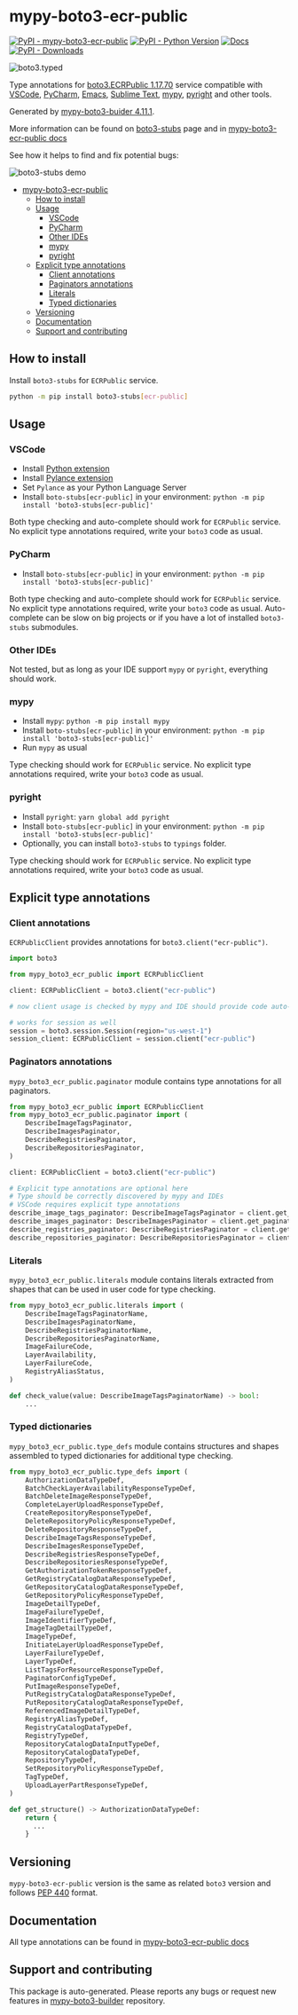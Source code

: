 # mypy-boto3-ecr-public<a id="mypy-boto3-ecr-public"></a>

[![PyPI - mypy-boto3-ecr-public](https://img.shields.io/pypi/v/mypy-boto3-ecr-public.svg?color=blue)](https://pypi.org/project/mypy-boto3-ecr-public)
[![PyPI - Python Version](https://img.shields.io/pypi/pyversions/mypy-boto3-ecr-public.svg?color=blue)](https://pypi.org/project/mypy-boto3-ecr-public)
[![Docs](https://img.shields.io/readthedocs/mypy-boto3-builder.svg?color=blue)](https://mypy-boto3-builder.readthedocs.io/)
[![PyPI - Downloads](https://img.shields.io/pypi/dw/mypy-boto3-ecr-public?color=blue)](https://pypistats.org/packages/mypy-boto3-ecr-public)

![boto3.typed](https://github.com/vemel/mypy_boto3_builder/raw/master/logo.png)

Type annotations for
[boto3.ECRPublic 1.17.70](https://boto3.amazonaws.com/v1/documentation/api/1.17.70/reference/services/ecr-public.html#ECRPublic)
service compatible with [VSCode](https://code.visualstudio.com/),
[PyCharm](https://www.jetbrains.com/pycharm/),
[Emacs](https://www.gnu.org/software/emacs/),
[Sublime Text](https://www.sublimetext.com/),
[mypy](https://github.com/python/mypy),
[pyright](https://github.com/microsoft/pyright) and other tools.

Generated by
[mypy-boto3-buider 4.11.1](https://github.com/vemel/mypy_boto3_builder).

More information can be found on
[boto3-stubs](https://pypi.org/project/boto3-stubs/) page and in
[mypy-boto3-ecr-public docs](https://vemel.github.io/boto3_stubs_docs/mypy_boto3_ecr_public/)

See how it helps to find and fix potential bugs:

![boto3-stubs demo](https://github.com/vemel/mypy_boto3_builder/raw/master/demo.gif)

- [mypy-boto3-ecr-public](#mypy-boto3-ecr-public)
  - [How to install](#how-to-install)
  - [Usage](#usage)
    - [VSCode](#vscode)
    - [PyCharm](#pycharm)
    - [Other IDEs](#other-ides)
    - [mypy](#mypy)
    - [pyright](#pyright)
  - [Explicit type annotations](#explicit-type-annotations)
    - [Client annotations](#client-annotations)
    - [Paginators annotations](#paginators-annotations)
    - [Literals](#literals)
    - [Typed dictionaries](#typed-dictionaries)
  - [Versioning](#versioning)
  - [Documentation](#documentation)
  - [Support and contributing](#support-and-contributing)

## How to install<a id="how-to-install"></a>

Install `boto3-stubs` for `ECRPublic` service.

```bash
python -m pip install boto3-stubs[ecr-public]
```

## Usage<a id="usage"></a>

### VSCode<a id="vscode"></a>

- Install
  [Python extension](https://marketplace.visualstudio.com/items?itemName=ms-python.python)
- Install
  [Pylance extension](https://marketplace.visualstudio.com/items?itemName=ms-python.vscode-pylance)
- Set `Pylance` as your Python Language Server
- Install `boto-stubs[ecr-public]` in your environment:
  `python -m pip install 'boto3-stubs[ecr-public]'`

Both type checking and auto-complete should work for `ECRPublic` service. No
explicit type annotations required, write your `boto3` code as usual.

### PyCharm<a id="pycharm"></a>

- Install `boto-stubs[ecr-public]` in your environment:
  `python -m pip install 'boto3-stubs[ecr-public]'`

Both type checking and auto-complete should work for `ECRPublic` service. No
explicit type annotations required, write your `boto3` code as usual.
Auto-complete can be slow on big projects or if you have a lot of installed
`boto3-stubs` submodules.

### Other IDEs<a id="other-ides"></a>

Not tested, but as long as your IDE support `mypy` or `pyright`, everything
should work.

### mypy<a id="mypy"></a>

- Install `mypy`: `python -m pip install mypy`
- Install `boto-stubs[ecr-public]` in your environment:
  `python -m pip install 'boto3-stubs[ecr-public]'`
- Run `mypy` as usual

Type checking should work for `ECRPublic` service. No explicit type annotations
required, write your `boto3` code as usual.

### pyright<a id="pyright"></a>

- Install `pyright`: `yarn global add pyright`
- Install `boto-stubs[ecr-public]` in your environment:
  `python -m pip install 'boto3-stubs[ecr-public]'`
- Optionally, you can install `boto3-stubs` to `typings` folder.

Type checking should work for `ECRPublic` service. No explicit type annotations
required, write your `boto3` code as usual.

## Explicit type annotations<a id="explicit-type-annotations"></a>

### Client annotations<a id="client-annotations"></a>

`ECRPublicClient` provides annotations for `boto3.client("ecr-public")`.

```python
import boto3

from mypy_boto3_ecr_public import ECRPublicClient

client: ECRPublicClient = boto3.client("ecr-public")

# now client usage is checked by mypy and IDE should provide code auto-complete

# works for session as well
session = boto3.session.Session(region="us-west-1")
session_client: ECRPublicClient = session.client("ecr-public")
```

### Paginators annotations<a id="paginators-annotations"></a>

`mypy_boto3_ecr_public.paginator` module contains type annotations for all
paginators.

```python
from mypy_boto3_ecr_public import ECRPublicClient
from mypy_boto3_ecr_public.paginator import (
    DescribeImageTagsPaginator,
    DescribeImagesPaginator,
    DescribeRegistriesPaginator,
    DescribeRepositoriesPaginator,
)

client: ECRPublicClient = boto3.client("ecr-public")

# Explicit type annotations are optional here
# Type should be correctly discovered by mypy and IDEs
# VSCode requires explicit type annotations
describe_image_tags_paginator: DescribeImageTagsPaginator = client.get_paginator("describe_image_tags")
describe_images_paginator: DescribeImagesPaginator = client.get_paginator("describe_images")
describe_registries_paginator: DescribeRegistriesPaginator = client.get_paginator("describe_registries")
describe_repositories_paginator: DescribeRepositoriesPaginator = client.get_paginator("describe_repositories")
```

### Literals<a id="literals"></a>

`mypy_boto3_ecr_public.literals` module contains literals extracted from shapes
that can be used in user code for type checking.

```python
from mypy_boto3_ecr_public.literals import (
    DescribeImageTagsPaginatorName,
    DescribeImagesPaginatorName,
    DescribeRegistriesPaginatorName,
    DescribeRepositoriesPaginatorName,
    ImageFailureCode,
    LayerAvailability,
    LayerFailureCode,
    RegistryAliasStatus,
)

def check_value(value: DescribeImageTagsPaginatorName) -> bool:
    ...
```

### Typed dictionaries<a id="typed-dictionaries"></a>

`mypy_boto3_ecr_public.type_defs` module contains structures and shapes
assembled to typed dictionaries for additional type checking.

```python
from mypy_boto3_ecr_public.type_defs import (
    AuthorizationDataTypeDef,
    BatchCheckLayerAvailabilityResponseTypeDef,
    BatchDeleteImageResponseTypeDef,
    CompleteLayerUploadResponseTypeDef,
    CreateRepositoryResponseTypeDef,
    DeleteRepositoryPolicyResponseTypeDef,
    DeleteRepositoryResponseTypeDef,
    DescribeImageTagsResponseTypeDef,
    DescribeImagesResponseTypeDef,
    DescribeRegistriesResponseTypeDef,
    DescribeRepositoriesResponseTypeDef,
    GetAuthorizationTokenResponseTypeDef,
    GetRegistryCatalogDataResponseTypeDef,
    GetRepositoryCatalogDataResponseTypeDef,
    GetRepositoryPolicyResponseTypeDef,
    ImageDetailTypeDef,
    ImageFailureTypeDef,
    ImageIdentifierTypeDef,
    ImageTagDetailTypeDef,
    ImageTypeDef,
    InitiateLayerUploadResponseTypeDef,
    LayerFailureTypeDef,
    LayerTypeDef,
    ListTagsForResourceResponseTypeDef,
    PaginatorConfigTypeDef,
    PutImageResponseTypeDef,
    PutRegistryCatalogDataResponseTypeDef,
    PutRepositoryCatalogDataResponseTypeDef,
    ReferencedImageDetailTypeDef,
    RegistryAliasTypeDef,
    RegistryCatalogDataTypeDef,
    RegistryTypeDef,
    RepositoryCatalogDataInputTypeDef,
    RepositoryCatalogDataTypeDef,
    RepositoryTypeDef,
    SetRepositoryPolicyResponseTypeDef,
    TagTypeDef,
    UploadLayerPartResponseTypeDef,
)

def get_structure() -> AuthorizationDataTypeDef:
    return {
      ...
    }
```

## Versioning<a id="versioning"></a>

`mypy-boto3-ecr-public` version is the same as related `boto3` version and
follows [PEP 440](https://www.python.org/dev/peps/pep-0440/) format.

## Documentation<a id="documentation"></a>

All type annotations can be found in
[mypy-boto3-ecr-public docs](https://vemel.github.io/boto3_stubs_docs/mypy_boto3_ecr_public/)

## Support and contributing<a id="support-and-contributing"></a>

This package is auto-generated. Please reports any bugs or request new features
in [mypy-boto3-builder](https://github.com/vemel/mypy_boto3_builder/issues/)
repository.
